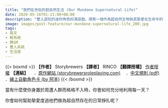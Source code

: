 ```yaml
---
title: "我們在世俗的超自然生活 (Our Mundane Supernatural Life)"
date: 2020-05-16T01:21:00+08:00
description: "雙人遊玩的迷你角色扮演遊戲，探索一個作為超自然生物與其摯愛在生命中的一天。當部分超脫世俗的存在與日常瑣事發生交集，他跟他的摯愛將會如何面對？"
image: images/post-feature/our-mundane-supernatural-life_200.jpg
tags: 
- 英文
- 輕系統
- 無GM
- 雙人系統
- 生活感
---
```

{{< boxmd >}}
**【作者】** Storybrewers
**【譯者】** RINCO
**【翻譯授權】** [作者授權](https://images.plurk.com/3piII14KhRmluWzxnD2cjy.jpg)
**【連結】**
　．[原作網站 (storybrewersroleplaying.com)](https://storybrewersroleplaying.com/our-mundane-supernatural-life/)
　．[中文規則 (pdf)](https://drive.google.com/file/d/1On-WOegiXEAgyU2xoaVkOC5EjnIGA5aO/view?usp=sharing)
　．[線上自動角色卡 (by 阿羊)](https://docs.google.com/spreadsheets/d/1V3Hqu3uoypr7lB3ff3wgbjsA_PvXs_ragph8R9t1qyE)
{{< /boxmd >}}

當有什麼使你身置於周遭人群而格格不入時，你會如何充分地利用每一天？

你會如何幫助摯愛度過他們做為超自然存在的日常掙扎呢？
